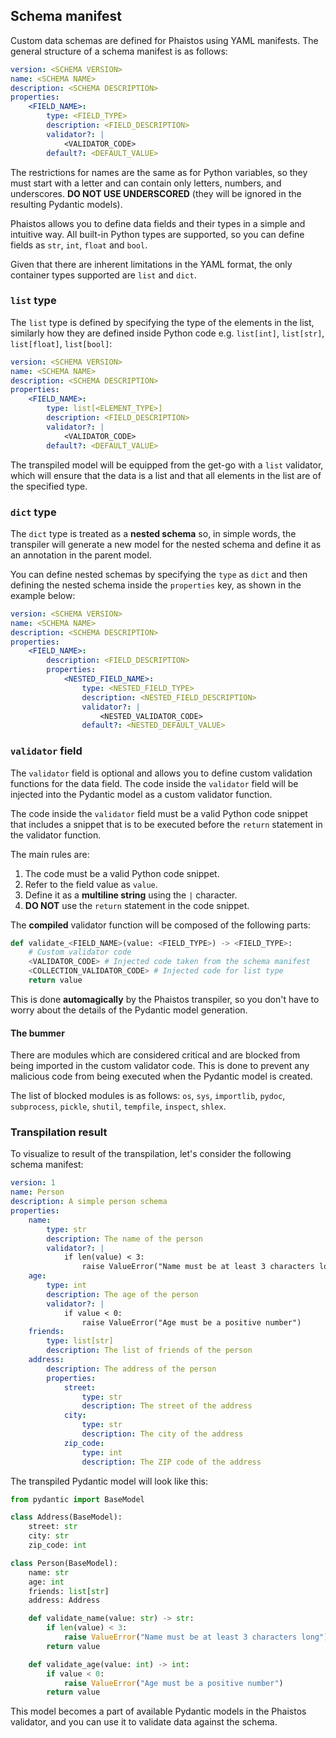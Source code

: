 ## Schema manifest

Custom data schemas are defined for Phaistos using YAML manifests.
The general structure of a schema manifest is as follows:

```yaml
version: <SCHEMA VERSION>
name: <SCHEMA NAME>
description: <SCHEMA DESCRIPTION>
properties:
    <FIELD_NAME>:
        type: <FIELD_TYPE>
        description: <FIELD_DESCRIPTION>
        validator?: |
            <VALIDATOR_CODE>
        default?: <DEFAULT_VALUE>
```

The restrictions for names are the same as for Python variables, so they must start with a letter and can contain only letters, numbers, and underscores. **DO NOT USE UNDERSCORED** (they will be ignored in the resulting Pydantic models).

Phaistos allows you to define data fields and their types in a simple and intuitive way. All built-in Python types are supported, so you can define fields as `str`, `int`, `float` and `bool`.

Given that there are inherent limitations in the YAML format, the only container types supported are `list` and `dict`.

### `list` type

The `list` type is defined by specifying the type of the elements in the list,
similarly how they are defined inside Python code e.g. `list[int]`, `list[str]`, `list[float]`, `list[bool]`:

```yaml
version: <SCHEMA VERSION>
name: <SCHEMA NAME>
description: <SCHEMA DESCRIPTION>
properties:
    <FIELD_NAME>:
        type: list[<ELEMENT_TYPE>]
        description: <FIELD_DESCRIPTION>
        validator?: |
            <VALIDATOR_CODE>
        default?: <DEFAULT_VALUE>
```

The transpiled model will be equipped from the get-go with a `list` validator, which will ensure that the data is a list and that all elements in the list are of the specified type.

### `dict` type

The `dict` type is treated as a **nested schema** so, in simple words, the transpiler will generate a new model for the nested schema and define it as an annotation in the parent model.

You can define nested schemas by specifying the `type` as `dict` and then defining the nested schema inside the `properties` key, as shown in the example below:

```yaml
version: <SCHEMA VERSION>
name: <SCHEMA NAME>
description: <SCHEMA DESCRIPTION>
properties:
    <FIELD_NAME>:
        description: <FIELD_DESCRIPTION>
        properties:
            <NESTED_FIELD_NAME>:
                type: <NESTED_FIELD_TYPE>
                description: <NESTED_FIELD_DESCRIPTION>
                validator?: |
                    <NESTED_VALIDATOR_CODE>
                default?: <NESTED_DEFAULT_VALUE>
```

### `validator` field

The `validator` field is optional and allows you to define custom validation functions for the data field. The code inside the `validator` field will be injected into the Pydantic model as a custom validator function.

The code inside the `validator` field must be a valid Python code snippet that includes a snippet that is to be executed before the `return` statement in the validator function.

The main rules are:

1. The code must be a valid Python code snippet.
2. Refer to the field value as `value`.
3. Define it as a **multiline string** using the `|` character.
4. **DO NOT** use the `return` statement in the code snippet.

The **compiled** validator function will be composed of the following parts:

```python
def validate_<FIELD_NAME>(value: <FIELD_TYPE>) -> <FIELD_TYPE>:
    # Custom validator code
    <VALIDATOR_CODE> # Injected code taken from the schema manifest
    <COLLECTION_VALIDATOR_CODE> # Injected code for list type
    return value
```

This is done **automagically** by the Phaistos transpiler, so you don't have to worry about the details of the Pydantic model generation.

#### The bummer

There are modules which are considered critical and are blocked from being imported in the custom validator code. This is done to prevent any malicious code from being executed when the Pydantic model is created.

The list of blocked modules is as follows: `os`, `sys`, `importlib`, `pydoc`, `subprocess`, `pickle`, `shutil`, `tempfile`, `inspect`, `shlex`.

### Transpilation result

To visualize to result of the transpilation, let's consider the following schema manifest:

```yaml
version: 1
name: Person
description: A simple person schema
properties:
    name:
        type: str
        description: The name of the person
        validator?: |
            if len(value) < 3:
                raise ValueError("Name must be at least 3 characters long")
    age:
        type: int
        description: The age of the person
        validator?: |
            if value < 0:
                raise ValueError("Age must be a positive number")
    friends:
        type: list[str]
        description: The list of friends of the person
    address:
        description: The address of the person
        properties:
            street:
                type: str
                description: The street of the address
            city:
                type: str
                description: The city of the address
            zip_code:
                type: int
                description: The ZIP code of the address
```

The transpiled Pydantic model will look like this:

```python
from pydantic import BaseModel

class Address(BaseModel):
    street: str
    city: str
    zip_code: int

class Person(BaseModel):
    name: str
    age: int
    friends: list[str]
    address: Address

    def validate_name(value: str) -> str:
        if len(value) < 3:
            raise ValueError("Name must be at least 3 characters long")
        return value

    def validate_age(value: int) -> int:
        if value < 0:
            raise ValueError("Age must be a positive number")
        return value
```

This model becomes a part of available Pydantic models in the Phaistos validator, and you can use it to validate data against the schema.
